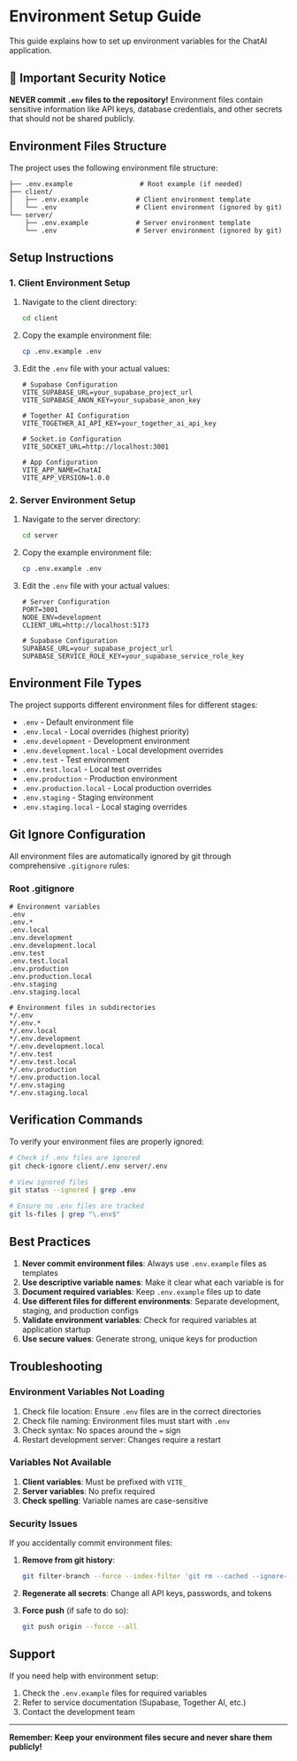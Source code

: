 # Environment Setup Guide

This guide explains how to set up environment variables for the ChatAI application.

## 🚨 Important Security Notice

**NEVER commit `.env` files to the repository!** Environment files contain sensitive information like API keys, database credentials, and other secrets that should not be shared publicly.

## Environment Files Structure

The project uses the following environment file structure:

```
├── .env.example                 # Root example (if needed)
├── client/
│   ├── .env.example            # Client environment template
│   └── .env                    # Client environment (ignored by git)
└── server/
    ├── .env.example            # Server environment template  
    └── .env                    # Server environment (ignored by git)
```

## Setup Instructions

### 1. Client Environment Setup

1. Navigate to the client directory:
   ```bash
   cd client
   ```

2. Copy the example environment file:
   ```bash
   cp .env.example .env
   ```

3. Edit the `.env` file with your actual values:
   ```env
   # Supabase Configuration
   VITE_SUPABASE_URL=your_supabase_project_url
   VITE_SUPABASE_ANON_KEY=your_supabase_anon_key
   
   # Together AI Configuration
   VITE_TOGETHER_AI_API_KEY=your_together_ai_api_key
   
   # Socket.io Configuration
   VITE_SOCKET_URL=http://localhost:3001
   
   # App Configuration
   VITE_APP_NAME=ChatAI
   VITE_APP_VERSION=1.0.0
   ```

### 2. Server Environment Setup

1. Navigate to the server directory:
   ```bash
   cd server
   ```

2. Copy the example environment file:
   ```bash
   cp .env.example .env
   ```

3. Edit the `.env` file with your actual values:
   ```env
   # Server Configuration
   PORT=3001
   NODE_ENV=development
   CLIENT_URL=http://localhost:5173
   
   # Supabase Configuration
   SUPABASE_URL=your_supabase_project_url
   SUPABASE_SERVICE_ROLE_KEY=your_supabase_service_role_key
   ```

## Environment File Types

The project supports different environment files for different stages:

- `.env` - Default environment file
- `.env.local` - Local overrides (highest priority)
- `.env.development` - Development environment
- `.env.development.local` - Local development overrides
- `.env.test` - Test environment
- `.env.test.local` - Local test overrides
- `.env.production` - Production environment
- `.env.production.local` - Local production overrides
- `.env.staging` - Staging environment
- `.env.staging.local` - Local staging overrides

## Git Ignore Configuration

All environment files are automatically ignored by git through comprehensive `.gitignore` rules:

### Root .gitignore
```gitignore
# Environment variables
.env
.env.*
.env.local
.env.development
.env.development.local
.env.test
.env.test.local
.env.production
.env.production.local
.env.staging
.env.staging.local

# Environment files in subdirectories
*/.env
*/.env.*
*/.env.local
*/.env.development
*/.env.development.local
*/.env.test
*/.env.test.local
*/.env.production
*/.env.production.local
*/.env.staging
*/.env.staging.local
```

## Verification Commands

To verify your environment files are properly ignored:

```bash
# Check if .env files are ignored
git check-ignore client/.env server/.env

# View ignored files
git status --ignored | grep .env

# Ensure no .env files are tracked
git ls-files | grep "\.env$"
```

## Best Practices

1. **Never commit environment files**: Always use `.env.example` files as templates
2. **Use descriptive variable names**: Make it clear what each variable is for
3. **Document required variables**: Keep `.env.example` files up to date
4. **Use different files for different environments**: Separate development, staging, and production configs
5. **Validate environment variables**: Check for required variables at application startup
6. **Use secure values**: Generate strong, unique keys for production

## Troubleshooting

### Environment Variables Not Loading

1. Check file location: Ensure `.env` files are in the correct directories
2. Check file naming: Environment files must start with `.env`
3. Check syntax: No spaces around the `=` sign
4. Restart development server: Changes require a restart

### Variables Not Available

1. **Client variables**: Must be prefixed with `VITE_`
2. **Server variables**: No prefix required
3. **Check spelling**: Variable names are case-sensitive

### Security Issues

If you accidentally commit environment files:

1. **Remove from git history**:
   ```bash
   git filter-branch --force --index-filter 'git rm --cached --ignore-unmatch path/to/.env' --prune-empty --tag-name-filter cat -- --all
   ```

2. **Regenerate all secrets**: Change all API keys, passwords, and tokens
3. **Force push** (if safe to do so):
   ```bash
   git push origin --force --all
   ```

## Support

If you need help with environment setup:
1. Check the `.env.example` files for required variables
2. Refer to service documentation (Supabase, Together AI, etc.)
3. Contact the development team

---

**Remember: Keep your environment files secure and never share them publicly!**